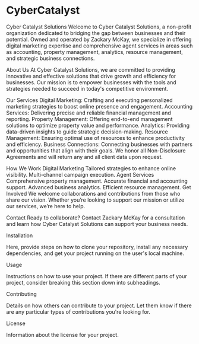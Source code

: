 # CyberCatalyst

Cyber Catalyst Solutions
Welcome to Cyber Catalyst Solutions, a non-profit organization dedicated to bridging the gap between businesses and their potential. Owned and operated by Zackary McKay, we specialize in offering digital marketing expertise and comprehensive agent services in areas such as accounting, property management, analytics, resource management, and strategic business connections.

About Us
At Cyber Catalyst Solutions, we are committed to providing innovative and effective solutions that drive growth and efficiency for businesses. Our mission is to empower businesses with the tools and strategies needed to succeed in today's competitive environment.

Our Services
Digital Marketing: Crafting and executing personalized marketing strategies to boost online presence and engagement.
Accounting Services: Delivering precise and reliable financial management and reporting.
Property Management: Offering end-to-end management solutions to optimize property value and performance.
Analytics: Providing data-driven insights to guide strategic decision-making.
Resource Management: Ensuring optimal use of resources to enhance productivity and efficiency.
Business Connections: Connecting businesses with partners and opportunities that align with their goals.
We honor all Non-Disclosure Agreements and will return any and all client data upon request.

How We Work
Digital Marketing
Tailored strategies to enhance online visibility.
Multi-channel campaign execution.
Agent Services
Comprehensive property management.
Accurate financial and accounting support.
Advanced business analytics.
Efficient resource management.
Get Involved
We welcome collaborations and contributions from those who share our vision. Whether you’re looking to support our mission or utilize our services, we’re here to help.

Contact
Ready to collaborate? Contact Zackary McKay for a consultation and learn how Cyber Catalyst Solutions can support your business needs.


Installation 

Here, provide steps on how to clone your repository, install any necessary dependencies, and get your project running on the user's local machine. 

Usage 

Instructions on how to use your project. If there are different parts of your project, consider breaking this section down into subheadings. 

Contributing 

Details on how others can contribute to your project. Let them know if there are any particular types of contributions you're looking for. 

License 

Information about the license for your project. 
